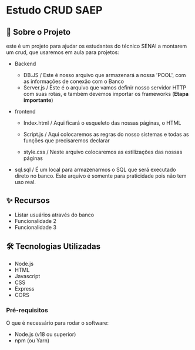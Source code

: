 # Estudo CRUD SAEP

## 📖 Sobre o Projeto

este é um projeto para ajudar os estudantes do técnico SENAI a montarem um crud, que usaremos em aula para projetos:

+ Backend
    - DB.JS
        / Este é nosso arquivo que armazenará a nossa 'POOL', com as informações de conexão com o Banco
    - Server.js
        / Este é o arquivo que vamos definir nosso servidor HTTP com suas rotas, e também devemos importar os frameworks (**Etapa importante**)

+ frontend
    - Index.html
        / Aqui ficará o esqueleto das nossas páginas, o HTML

    - Script.js
        / Aqui colocaremos as regras do nosso sistemas e todas as funções que precisaremos declarar

    - style.css
        / Neste arquivo colocaremos as estilizações das nossas páginas

+ sql.sql
    / É um local para armazenarmos o SQL que será executado direto no banco. Este arquivo é somente para praticidade pois não tem uso real. 



## ✨ Recursos

* Listar usuários através do banco 
* Funcionalidade 2
* Funcionalidade 3

## 🛠️ Tecnologias Utilizadas

* Node.js
* HTML
* Javascript
* CSS
* Express
* CORS


### Pré-requisitos

O que é necessário para rodar o software:

* Node.js (v18 ou superior)
* npm (ou Yarn)

